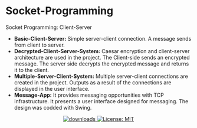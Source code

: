 # Socket-Programming
Socket Programming: Client-Server 

- **Basic-Client-Server:** Simple server-client connection. A message sends from client to server.
- **Decrypted-Client-Server-System:** Caesar encryption and client-server architecture are used in the project. The Client-side sends an encrypted message. The server side decrypts the encrypted message and returns it to the client.
- **Multiple-Server-Client-System:** Multiple server-client connections are created in the project. Outputs as a result of the connections are displayed in the user interface. 
- **Message-App:** It provides messaging opportunities with TCP infrastructure. It presents a user interface designed for messaging. The design was codded with Swing.

<p align="center">
  <a href="https://www.npmjs.com/package/readme-md-generator">
    <img alt="downloads" src="https://img.shields.io/badge/English-En-blue" target="_blank" />
  </a>
  <a href="https://github.com/kefranabg/readme-md-generator/blob/master/LICENSE">
    <img alt="License: MIT" src="https://img.shields.io/badge/Turkish-Tr-red" target="_blank" />
  </a>
</p>
